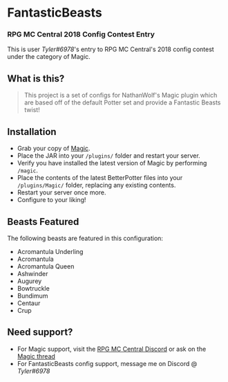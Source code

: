 # FantasticBeasts
### RPG MC Central 2018 Config Contest Entry

This is user *Tyler#6978*'s entry to RPG MC Central's 2018 config contest under the category of Magic.

## What is this?

> This project is a set of configs for NathanWolf's Magic plugin which are based off of the default Potter set and provide a Fantastic Beasts twist!

## Installation

* Grab your copy of [Magic](https://www.spigotmc.org/resources/magic.1056/).
* Place the JAR into your `/plugins/` folder and restart your server.
* Verify you have installed the latest version of Magic by performing `/magic`.
* Place the contents of the latest BetterPotter files into your `/plugins/Magic/` folder, replacing any existing contents.
* Restart your server once more.
* Configure to your liking!

## Beasts Featured

The following beasts are featured in this configuration:

* Acromantula Underling
* Acromantula
* Acromantula Queen
* Ashwinder
* Augurey
* Bowtruckle
* Bundimum
* Centaur
* Crup

## Need support?

* For Magic support, visit the [RPG MC Central Discord](https://discord.gg/KG8Tr4b) or ask on the [Magic thread](https://www.spigotmc.org/threads/magic.28645/)
* For FantasticBeasts config support, message me on Discord @ *Tyler#6978*
